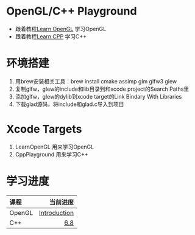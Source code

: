 # OpenGL/C++ Playground
- 跟着教程[Learn OpenGL](https://learnopengl.com/Introduction) 学习OpenGL
- 跟着教程[Learn CPP](https://www.learncpp.com/) 学习C++


# 环境搭建
1. 用brew安装相关工具：brew install cmake assimp glm glfw3 glew
2. 复制glfw，glew的include和lib目录到和xcode project的Search Paths里
3. 添加glfw，glew的dylib到xcode target的Link Bindary With Libraries
4. 下载glad源码，将include和glad.c导入到项目


# Xcode Targets
1. LearnOpenGL 用来学习OpenGL
2. CppPlayground 用来学习C++

# 学习进度
| 课程 | 当前进度 |
| :--- | ---: |
| OpenGL | [Introduction](https://learnopengl.com/Introduction) |
| C++ | [6.8](https://www.learncpp.com/cpp-tutorial/why-non-const-global-variables-are-evil/) |
